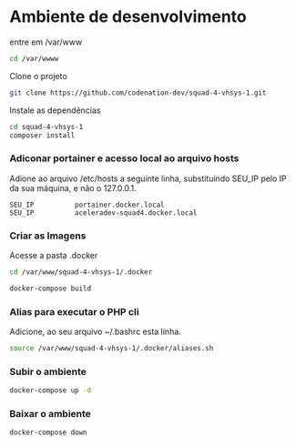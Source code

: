# Ambiente de desenvolvimento 

entre em  /var/www
```sh
cd /var/wwww
```
Clone o projeto 
```sh
git clone https://github.com/codenation-dev/squad-4-vhsys-1.git
```

Instale as dependências
```sh
cd squad-4-vhsys-1
composer install
```

### Adiconar portainer  e acesso local ao arquivo hosts
Adione ao arquivo /etc/hosts a seguinte linha, substituindo SEU_IP pelo IP da sua máquina, e não o 127.0.0.1. 
```
SEU_IP          portainer.docker.local
SEU_IP          aceleradev-squad4.docker.local
```


### Criar as Imagens
Acesse a pasta .docker

```sh
cd /var/www/squad-4-vhsys-1/.docker
```

```sh
docker-compose build
```

### Alias para executar o PHP cli
Adicione, ao seu arquivo ~/.bashrc esta linha.
```sh
source /var/www/squad-4-vhsys-1/.docker/aliases.sh
```

### Subir o ambiente
```sh
docker-compose up -d
```


### Baixar o ambiente
```sh
docker-compose down
```
